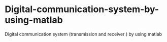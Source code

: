 # Digital-communication-system-by-using-matlab
Digital communication system (transmission and receiver ) by using matlab 
